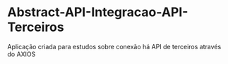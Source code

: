 # Abstract-API-Integracao-API-Terceiros
Aplicação criada para estudos sobre conexão há API de terceiros através do AXIOS
